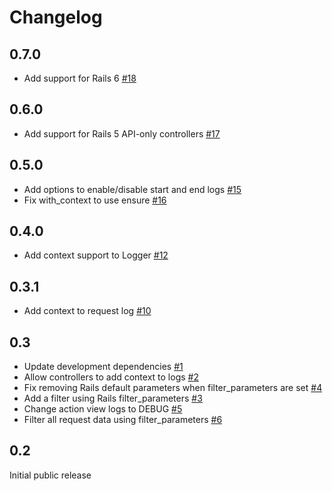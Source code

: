 # Changelog

## 0.7.0

- Add support for Rails 6 [#18](https://github.com/machinima/epilog/pull/18)

## 0.6.0

- Add support for Rails 5 API-only controllers [#17](https://github.com/machinima/epilog/pull/17)

## 0.5.0

- Add options to enable/disable start and end logs [#15](https://github.com/machinima/epilog/pull/15)
- Fix with_context to use ensure [#16](https://github.com/machinima/epilog/pull/16)

## 0.4.0

- Add context support to Logger [#12](https://github.com/machinima/epilog/pull/12)

## 0.3.1

- Add context to request log [#10](https://github.com/machinima/epilog/pull/10)

## 0.3

- Update development dependencies [#1](https://github.com/machinima/epilog/pull/1)
- Allow controllers to add context to logs [#2](https://github.com/machinima/epilog/pull/2)
- Fix removing Rails default parameters when filter_parameters are set [#4](https://github.com/machinima/epilog/pull/4)
- Add a filter using Rails filter_parameters [#3](https://github.com/machinima/epilog/pull/3)
- Change action view logs to DEBUG [#5](https://github.com/machinima/epilog/pull/5)
- Filter all request data using filter_parameters [#6](https://github.com/machinima/epilog/pull/6)

## 0.2

Initial public release
